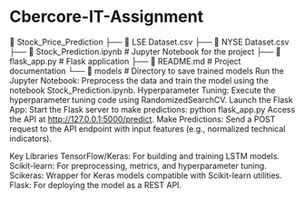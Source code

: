 # Cbercore-IT-Assignment
📂 Stock_Price_Prediction
├── 📄 LSE Dataset.csv
├── 📄 NYSE Dataset.csv
├── 📄 Stock_Prediction.ipynb       # Jupyter Notebook for the project
├── 📄 flask_app.py                 # Flask application
├── 📄 README.md                    # Project documentation
└── 📂 models                       # Directory to save trained models
Run the Jupyter Notebook: Preprocess the data and train the model using the notebook Stock_Prediction.ipynb.
Hyperparameter Tuning: Execute the hyperparameter tuning code using RandomizedSearchCV.
Launch the Flask App: Start the Flask server to make predictions:
python flask_app.py
Access the API at http://127.0.0.1:5000/predict.
Make Predictions: Send a POST request to the API endpoint with input features (e.g., normalized technical indicators).

Key Libraries
TensorFlow/Keras: For building and training LSTM models.
Scikit-learn: For preprocessing, metrics, and hyperparameter tuning.
Scikeras: Wrapper for Keras models compatible with Scikit-learn utilities.
Flask: For deploying the model as a REST API.
